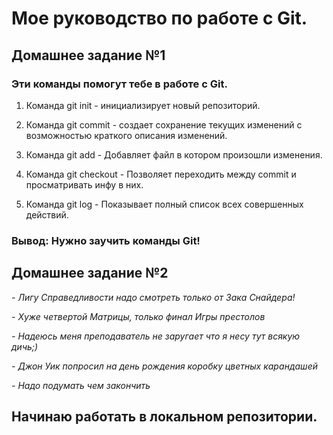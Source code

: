 # Мое руководство по работе с Git.

## Домашнее задание №1

### Эти команды помогут тебе в работе с Git.

1. Команда git init - инициализирует новый репозиторий.

2. Команда git commit - создает сохранение текущих изменений с возможностью краткого описания изменений.

3. Команда git add - Добавляет файл в котором произошли изменения.

4. Команда git checkout - Позволяет переходить между commit и просматривать инфу в них.

5. Команда git log - Показывает полный список всех совершенных действий.

### Вывод: Нужно заучить команды Git!

## Домашнее задание №2

*- Лигу Справедливости надо смотреть только от Зака Снайдера!*


*- Хуже четвертой Матрицы, только финал Игры престолов*


*- Надеюсь меня преподаватель не заругает что я несу тут всякую дичь;)*

*- Джон Уик попросил на день рождения коробку цветных карандашей*

*- Надо подумать чем закончить*

## Начинаю работать в локальном репозитории.